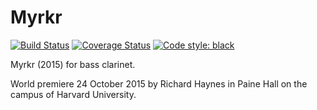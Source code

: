 Myrkr
=====

[![Build Status](
    https://travis-ci.org/trevorbaca/myrkr.svg)](
    https://travis-ci.org/trevorbaca/myrkr)
[![Coverage Status](
    https://coveralls.io/repos/github/trevorbaca/myrkr/badge.svg)](
    https://coveralls.io/github/trevorbaca/myrkr)
[![Code style: black](
    https://img.shields.io/badge/code%20style-black-000000.svg)](
    https://github.com/ambv/black)

Myrkr (2015) for bass clarinet.

World premiere 24 October 2015 by Richard Haynes in Paine Hall on the campus of
Harvard University.
